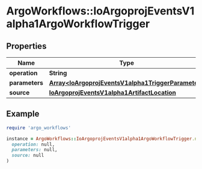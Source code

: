 # ArgoWorkflows::IoArgoprojEventsV1alpha1ArgoWorkflowTrigger

## Properties

| Name | Type | Description | Notes |
| ---- | ---- | ----------- | ----- |
| **operation** | **String** |  | [optional] |
| **parameters** | [**Array&lt;IoArgoprojEventsV1alpha1TriggerParameter&gt;**](IoArgoprojEventsV1alpha1TriggerParameter.md) |  | [optional] |
| **source** | [**IoArgoprojEventsV1alpha1ArtifactLocation**](IoArgoprojEventsV1alpha1ArtifactLocation.md) |  | [optional] |

## Example

```ruby
require 'argo_workflows'

instance = ArgoWorkflows::IoArgoprojEventsV1alpha1ArgoWorkflowTrigger.new(
  operation: null,
  parameters: null,
  source: null
)
```

